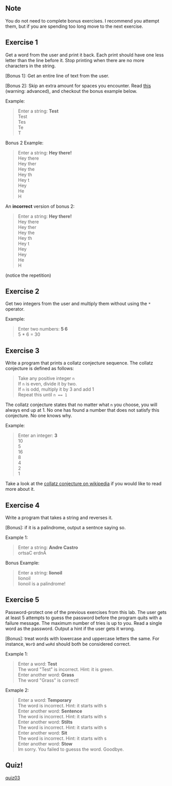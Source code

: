 Note
---

You do not need to complete bonus exercises.
I recommend you attempt them, but if you are spending too long move to the next exercise.


Exercise 1
---

Get a word from the user and print it back.
Each print should have one less letter than the line before it.
Stop printing when there are no more characters in the string.

[Bonus 1]: Get an entire line of text from the user.

[Bonus 2]: Skip an extra amount for spaces you encounter.
Read [this](https://zybooks.zyante.com/#/zybook/UCRCS10Fall2016/chapter/8/section/3) (warning: advanced), and checkout the bonus example below.

Example:

> Enter a string: **Test**</br>
> Test </br>
> Tes </br>
> Te </br>
> T

Bonus 2 Example:

> Enter a string: **Hey there!**</br>
> Hey there</br>
> Hey ther</br>
> Hey the</br>
> Hey th</br>
> Hey t</br>
> Hey</br>
> He</br>
> H</br>

An **incorrect** version of bonus 2:

> Enter a string: **Hey there!**</br>
> Hey there</br>
> Hey ther</br>
> Hey the</br>
> Hey th</br>
> Hey t</br>
> Hey</br>
> Hey</br>
> He</br>
> H</br>

(notice the repetition)


Exercise 2
---

Get two integers from the user and multiply them without using the ``*`` operator.

Example:

> Enter two numbers: **5 6**</br>
> 5 * 6 = 30


Exercise 3
---

Write a program that prints a collatz conjecture sequence.
The collatz conjecture is defined as follows:

> Take any positive integer ``n``<br>
> If ``n`` is even, divide it by two.<br>
> If ``n`` is odd, multiply it by 3 and add 1<br>
> Repeat this until ``n == 1``<br>

The collatz conjecture states that no matter what ``n`` you choose, you will always end up at 1.
No one has found a number that does not satisfy this conjecture.
No one knows why.

Example:

> Enter an integer: **3**</br>
> 10</br>
> 5</br>
> 16</br>
> 8</br>
> 4</br>
> 2</br>
> 1

Take a look at the [collatz conjecture on wikipedia](https://en.wikipedia.org/wiki/Collatz_conjecture) if you would like to read more about it.


Exercise 4
---

Write a program that takes a string and reverses it.

[Bonus]: if it is a palindrome, output a sentnce saying so.

Example 1:

> Enter a string: **Andre Castro**<br>
> ortsaC erdnA

Bonus Example:

> Enter a string: **lionoil**<br>
> lionoil<br>
> lionoil is a palindrome!


Exercise 5
---

Password-protect one of the previous exercises from this lab.
The user gets at least 5 attempts to guess the password before the program quits with a failure message.
The maximum number of tries is up to you.
Read a single word as the password.
Output a hint if the user gets it wrong.

[Bonus]: treat words with lowercase and uppercase letters the same.
 For instance, ``WorD`` and ``woRd`` should both be considered correct.

Example 1:

> Enter a word: **Test** <br>
> The word "Test" is incorrect. Hint: it is green.<br>
> Enter another word: **Grass**<br>
> The word "Grass" is correct!

Exmaple 2:

> Enter a word: **Temporary**<br>
> The word is incorrect. Hint: it starts with s<br>
> Enter another word: **Sentence**<br>
> The word is incorrect. Hint: it starts with s<br>
> Enter another word: **Stilts**<br>
> The word is incorrect. Hint: it starts with s<br>
> Enter another word: **Sit**<br>
> The word is incorrect. Hint: it starts with s<br>
> Enter another word: **Stow**<br>
> Im sorry. You failed to guesss the word. Goodbye.


Quiz!
---
[quiz03](https://goo.gl/forms/NWbZ5G4ZiYieqh2B3)

